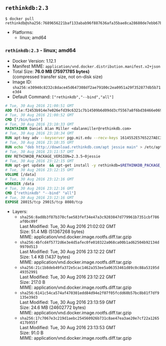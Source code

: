 ## `rethinkdb:2.3`

```console
$ docker pull rethinkdb@sha256:7689656221baf133abab96f887636afa35bae8ca28680de7ebb67b33771ab7d3
```

-	Platforms:
	-	linux; amd64

### `rethinkdb:2.3` - linux; amd64

-	Docker Version: 1.12.1
-	Manifest MIME: `application/vnd.docker.distribution.manifest.v2+json`
-	Total Size: **76.0 MB (75971785 bytes)**  
	(compressed transfer size, not on-disk size)
-	Image ID: `sha256:e30940c8232c8dace45d647308df2ae79100c2ea0951a29f352877db5b71e3d4`
-	Default Command: `["rethinkdb","--bind","all"]`

```dockerfile
# Tue, 30 Aug 2016 21:00:51 GMT
ADD file:f2453b914e7e026efd39c6321c7b14509b6d09dd3cf5567a8f6bd38466e06954 in / 
# Tue, 30 Aug 2016 21:00:52 GMT
CMD ["/bin/bash"]
# Tue, 30 Aug 2016 23:10:33 GMT
MAINTAINER Daniel Alan Miller <dalanmiller@rethinkdb.com>
# Tue, 30 Aug 2016 23:10:34 GMT
RUN apt-key adv --keyserver pgp.mit.edu --recv-keys 1614552E5765227AEC39EFCFA7E00EF33A8F2399
# Tue, 30 Aug 2016 23:10:35 GMT
RUN echo "deb http://download.rethinkdb.com/apt jessie main" > /etc/apt/sources.list.d/rethinkdb.list
# Tue, 30 Aug 2016 23:11:57 GMT
ENV RETHINKDB_PACKAGE_VERSION=2.3.5~0jessie
# Tue, 30 Aug 2016 23:12:15 GMT
RUN apt-get update 	&& apt-get install -y rethinkdb=$RETHINKDB_PACKAGE_VERSION 	&& rm -rf /var/lib/apt/lists/*
# Tue, 30 Aug 2016 23:12:15 GMT
VOLUME [/data]
# Tue, 30 Aug 2016 23:12:16 GMT
WORKDIR /data
# Tue, 30 Aug 2016 23:12:16 GMT
CMD ["rethinkdb" "--bind" "all"]
# Tue, 30 Aug 2016 23:12:16 GMT
EXPOSE 28015/tcp 29015/tcp 8080/tcp
```

-	Layers:
	-	`sha256:8ad8b3f87b378cfae583fef34e47a3c9203847d779961b7351cbf786af0bc09f`  
		Last Modified: Tue, 30 Aug 2016 21:02:02 GMT  
		Size: 51.4 MB (51367268 bytes)  
		MIME: application/vnd.docker.image.rootfs.diff.tar.gzip
	-	`sha256:4bfcd4f5772d6e3e4d5afec0fe010322a068ca00b1ad62504b92134d9970d513`  
		Last Modified: Tue, 30 Aug 2016 23:12:22 GMT  
		Size: 1.4 KB (1437 bytes)  
		MIME: application/vnd.docker.image.rootfs.diff.tar.gzip
	-	`sha256:21c1b8deb49fa372e5cac1462a353ee5a06353461d89c0c88a53195d49352991`  
		Last Modified: Tue, 30 Aug 2016 23:12:22 GMT  
		Size: 217.0 B  
		MIME: application/vnd.docker.image.rootfs.diff.tar.gzip
	-	`sha256:6141c54ca574af470301edd84d94e2f07f05fcdd60b57bc8b81f7df9135e39d3`  
		Last Modified: Tue, 30 Aug 2016 23:13:59 GMT  
		Size: 24.6 MB (24602772 bytes)  
		MIME: application/vnd.docker.image.rootfs.diff.tar.gzip
	-	`sha256:17c7067e3c219d1aebc254560926b731c8ae47ea3ae20e7cf22a1265417b955f`  
		Last Modified: Tue, 30 Aug 2016 23:13:53 GMT  
		Size: 91.0 B  
		MIME: application/vnd.docker.image.rootfs.diff.tar.gzip
